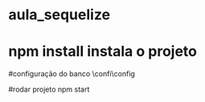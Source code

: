 # aula_sequelize

# npm install instala o projeto 

#configuração do banco \confi\config

#rodar projeto npm start 
